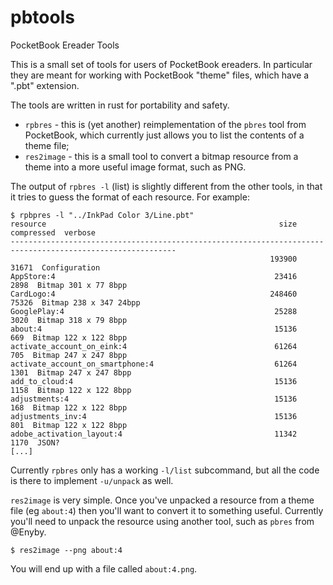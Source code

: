 # pbtools
PocketBook Ereader Tools

This is a small set of tools for users of PocketBook ereaders. In particular they are
meant for working with PocketBook "theme" files, which have a ".pbt" extension.

The tools are written in rust for portability and safety.

* `rpbres` - this is (yet another) reimplementation of the `pbres` tool from PocketBook,
  which currently just allows you to list the contents of a theme file;
* `res2image` - this is a small tool to convert a bitmap resource from a theme into a
  more useful image format, such as PNG.

The output of `rpbres -l` (list) is slightly different from the other tools, in that it
tries to guess the format of each resource. For example:

```
$ rpbpres -l "../InkPad Color 3/Line.pbt"
resource                                                    size  compressed  verbose
-----------------------------------------------------------------------------------------------------------
                                                          193900       31671  Configuration
AppStore:4                                                 23416        2898  Bitmap 301 x 77 8bpp
CardLogo:4                                                248460       75326  Bitmap 238 x 347 24bpp
GooglePlay:4                                               25288        3020  Bitmap 318 x 79 8bpp
about:4                                                    15136         669  Bitmap 122 x 122 8bpp
activate_account_on_eink:4                                 61264         705  Bitmap 247 x 247 8bpp
activate_account_on_smartphone:4                           61264        1301  Bitmap 247 x 247 8bpp
add_to_cloud:4                                             15136        1158  Bitmap 122 x 122 8bpp
adjustments:4                                              15136         168  Bitmap 122 x 122 8bpp
adjustments_inv:4                                          15136         801  Bitmap 122 x 122 8bpp
adobe_activation_layout:4                                  11342        1170  JSON?
[...]
```

Currently `rpbres` only has a working `-l/list` subcommand, but all the code is there to
implement `-u/unpack` as well.

`res2image` is very simple. Once you've unpacked a resource from a theme file (eg
`about:4`) then you'll want to convert it to something useful. Currently you'll need to
unpack the resource using another tool, such as `pbres` from @Enyby.

```
$ res2image --png about:4
```

You will end up with a file called `about:4.png`.

